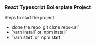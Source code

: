 ### React Typescript Boilerplate Project

<p>Steps to start the project</p>

<ul>

<li>clone the repo `git clone repo-url`</li>

<li>`yarn install` or `npm install`</li>

<li>`yarn start` or `npm start`</li>

</ul>